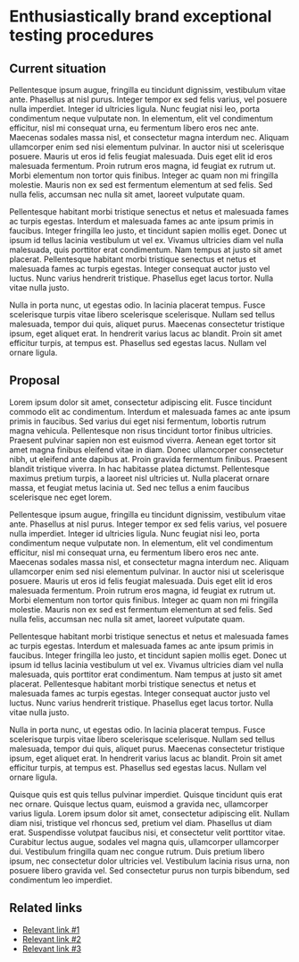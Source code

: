 # Enthusiastically brand exceptional testing procedures

## Current situation

Pellentesque ipsum augue, fringilla eu tincidunt dignissim, vestibulum vitae ante. Phasellus at nisl purus. Integer tempor ex sed felis varius, vel posuere nulla imperdiet. Integer id ultricies ligula. Nunc feugiat nisi leo, porta condimentum neque vulputate non. In elementum, elit vel condimentum efficitur, nisl mi consequat urna, eu fermentum libero eros nec ante. Maecenas sodales massa nisl, et consectetur magna interdum nec. Aliquam ullamcorper enim sed nisi elementum pulvinar. In auctor nisi ut scelerisque posuere. Mauris ut eros id felis feugiat malesuada. Duis eget elit id eros malesuada fermentum. Proin rutrum eros magna, id feugiat ex rutrum ut. Morbi elementum non tortor quis finibus. Integer ac quam non mi fringilla molestie. Mauris non ex sed est fermentum elementum at sed felis. Sed nulla felis, accumsan nec nulla sit amet, laoreet vulputate quam.

Pellentesque habitant morbi tristique senectus et netus et malesuada fames ac turpis egestas. Interdum et malesuada fames ac ante ipsum primis in faucibus. Integer fringilla leo justo, et tincidunt sapien mollis eget. Donec ut ipsum id tellus lacinia vestibulum ut vel ex. Vivamus ultricies diam vel nulla malesuada, quis porttitor erat condimentum. Nam tempus at justo sit amet placerat. Pellentesque habitant morbi tristique senectus et netus et malesuada fames ac turpis egestas. Integer consequat auctor justo vel luctus. Nunc varius hendrerit tristique. Phasellus eget lacus tortor. Nulla vitae nulla justo.

Nulla in porta nunc, ut egestas odio. In lacinia placerat tempus. Fusce scelerisque turpis vitae libero scelerisque scelerisque. Nullam sed tellus malesuada, tempor dui quis, aliquet purus. Maecenas consectetur tristique ipsum, eget aliquet erat. In hendrerit varius lacus ac blandit. Proin sit amet efficitur turpis, at tempus est. Phasellus sed egestas lacus. Nullam vel ornare ligula.

## Proposal

Lorem ipsum dolor sit amet, consectetur adipiscing elit. Fusce tincidunt commodo elit ac condimentum. Interdum et malesuada fames ac ante ipsum primis in faucibus. Sed varius dui eget nisi fermentum, lobortis rutrum magna vehicula. Pellentesque non risus tincidunt tortor finibus ultricies. Praesent pulvinar sapien non est euismod viverra. Aenean eget tortor sit amet magna finibus eleifend vitae in diam. Donec ullamcorper consectetur nibh, ut eleifend ante dapibus at. Proin gravida fermentum finibus. Praesent blandit tristique viverra. In hac habitasse platea dictumst. Pellentesque maximus pretium turpis, a laoreet nisl ultricies ut. Nulla placerat ornare massa, et feugiat metus lacinia ut. Sed nec tellus a enim faucibus scelerisque nec eget lorem.

Pellentesque ipsum augue, fringilla eu tincidunt dignissim, vestibulum vitae ante. Phasellus at nisl purus. Integer tempor ex sed felis varius, vel posuere nulla imperdiet. Integer id ultricies ligula. Nunc feugiat nisi leo, porta condimentum neque vulputate non. In elementum, elit vel condimentum efficitur, nisl mi consequat urna, eu fermentum libero eros nec ante. Maecenas sodales massa nisl, et consectetur magna interdum nec. Aliquam ullamcorper enim sed nisi elementum pulvinar. In auctor nisi ut scelerisque posuere. Mauris ut eros id felis feugiat malesuada. Duis eget elit id eros malesuada fermentum. Proin rutrum eros magna, id feugiat ex rutrum ut. Morbi elementum non tortor quis finibus. Integer ac quam non mi fringilla molestie. Mauris non ex sed est fermentum elementum at sed felis. Sed nulla felis, accumsan nec nulla sit amet, laoreet vulputate quam.

Pellentesque habitant morbi tristique senectus et netus et malesuada fames ac turpis egestas. Interdum et malesuada fames ac ante ipsum primis in faucibus. Integer fringilla leo justo, et tincidunt sapien mollis eget. Donec ut ipsum id tellus lacinia vestibulum ut vel ex. Vivamus ultricies diam vel nulla malesuada, quis porttitor erat condimentum. Nam tempus at justo sit amet placerat. Pellentesque habitant morbi tristique senectus et netus et malesuada fames ac turpis egestas. Integer consequat auctor justo vel luctus. Nunc varius hendrerit tristique. Phasellus eget lacus tortor. Nulla vitae nulla justo.

Nulla in porta nunc, ut egestas odio. In lacinia placerat tempus. Fusce scelerisque turpis vitae libero scelerisque scelerisque. Nullam sed tellus malesuada, tempor dui quis, aliquet purus. Maecenas consectetur tristique ipsum, eget aliquet erat. In hendrerit varius lacus ac blandit. Proin sit amet efficitur turpis, at tempus est. Phasellus sed egestas lacus. Nullam vel ornare ligula.

Quisque quis est quis tellus pulvinar imperdiet. Quisque tincidunt quis erat nec ornare. Quisque lectus quam, euismod a gravida nec, ullamcorper varius ligula. Lorem ipsum dolor sit amet, consectetur adipiscing elit. Nullam diam nisi, tristique vel rhoncus sed, pretium vel diam. Phasellus ut diam erat. Suspendisse volutpat faucibus nisi, et consectetur velit porttitor vitae. Curabitur lectus augue, sodales vel magna quis, ullamcorper ullamcorper dui. Vestibulum fringilla quam nec congue rutrum. Duis pretium libero ipsum, nec consectetur dolor ultricies vel. Vestibulum lacinia risus urna, non posuere libero gravida vel. Sed consectetur purus non turpis bibendum, sed condimentum leo imperdiet.

## Related links

- [Relevant link #1](https://www.google.ca/)
- [Relevant link #2](https://www.google.ca/)
- [Relevant link #3](https://www.google.ca/)